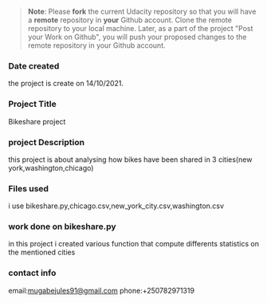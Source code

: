 >**Note**: Please **fork** the current Udacity repository so that you will have a **remote** repository in **your** Github account. Clone the remote repository to your local machine. Later, as a part of the project "Post your Work on Github", you will push your proposed changes to the remote repository in your Github account.

### Date created
the project is create on 14/10/2021.

### Project Title
Bikeshare project

### project Description
this project is about analysing how bikes have been shared in 3 cities(new york,washington,chicago)

### Files used
i use bikeshare.py,chicago.csv,new_york_city.csv,washington.csv

### work done on bikeshare.py
in this project i created various function that compute differents statistics on the mentioned cities


### contact info
email:mugabejules91@gmail.com
phone:+250782971319

